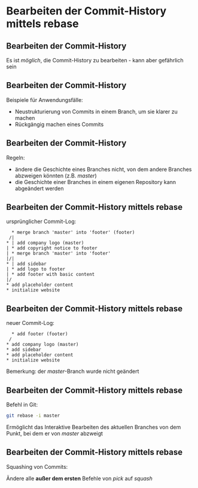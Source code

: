 # Bearbeiten der Commit-History mittels rebase

## Bearbeiten der Commit-History

Es ist _möglich_, die Commit-History zu bearbeiten - kann aber gefährlich sein

## Bearbeiten der Commit-History

Beispiele für Anwendungsfälle:

- Neustrukturierung von Commits in einem Branch, um sie klarer zu machen
- Rückgängig machen eines Commits

## Bearbeiten der Commit-History

Regeln:

- ändere die Geschichte eines Branches nicht, von dem andere Branches abzweigen könnten (z.B. _master_)
- die Geschichte einer Branches in einem eigenen Repository kann abgeändert werden

## Bearbeiten der Commit-History mittels rebase

ursprünglicher Commit-Log:

```
  * merge branch 'master' into 'footer' (footer)
 /|
* | add company logo (master)
| * add copyright notice to footer
| * merge branch 'master' into 'footer'
|/|
* | add sidebar
| * add logo to footer
| * add footer with basic content
|/
* add placeholder content
* initialize website
```

## Bearbeiten der Commit-History mittels rebase

neuer Commit-Log:

```
  * add footer (footer)
 /
* add company logo (master)
* add sidebar
* add placeholder content
* initialize website
```

Bemerkung: der _master_-Branch wurde nicht geändert

## Bearbeiten der Commit-History mittels rebase

Befehl in Git:

```bash
git rebase -i master
```

Ermöglicht das Interaktive Bearbeiten des aktuellen Branches von dem Punkt, bei dem er von _master_ abzweigt

## Bearbeiten der Commit-History mittels rebase

Squashing von Commits:

Ändere alle **außer dem ersten** Befehle von _pick_ auf _squash_
